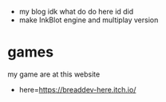 

- my blog idk what do do here id did
- make InkBlot engine and multiplay version

# games 

my game are at 
this website

- here=https://breaddev-here.itch.io/
